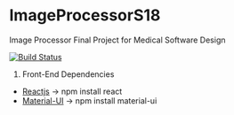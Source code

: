 # ImageProcessorS18
Image Processor Final Project for Medical Software Design

[![Build Status](https://travis-ci.org/kmc97/ImageProcessorS18.svg?branch=master)](https://travis-ci.org/kmc97/ImageProcessorS18)

1. Front-End Dependencies
- [Reactjs](https://reactjs.org/) -> npm install react
- [Material-UI](https://www.npmjs.com/package/material-ui) -> npm install material-ui
